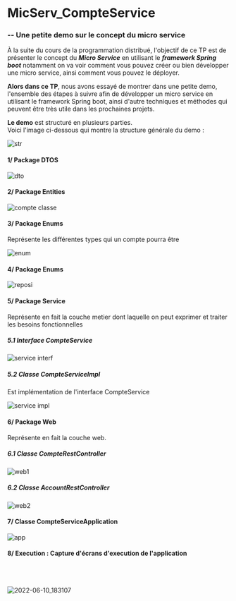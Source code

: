 # MicServ_CompteService
<h3>-- Une petite demo sur le concept du micro service</h3>
<p>À la suite du cours de la programmation distribué, l'objectif de ce TP est de présenter le concept du <b><i>Micro Service</i></b> en utilisant
le <b><i>framework Spring boot</i></b> notamment on va voir comment vous pouvez créer ou bien développer une micro service, ainsi comment vous pouvez le déployer.</p>

<p><strong><b>Alors dans ce TP</b></strong>, nous avons essayé de montrer dans une petite demo, l'ensemble des étapes à suivre afin de développer un micro service 
en utilisant le framework Spring boot, ainsi d'autre techniques et méthodes qui peuvent être très utile dans les prochaines projets.</p>
<p><strong><b>Le demo</b></strong> est structuré en plusieurs parties.</br>
Voici l'image ci-dessous qui montre la structure générale du demo :
</p>

![str](https://user-images.githubusercontent.com/102219821/163493338-6da04788-6661-4021-8151-3dda5b5273f5.png)

<h4>1/ Package DTOS</h4>

![dto](https://user-images.githubusercontent.com/102219821/163493423-d7cff3f3-9af2-449a-9e8b-c0902f5611b0.png)

<h4>2/ Package Entities</h4>

![compte classe](https://user-images.githubusercontent.com/102219821/163493565-a0d7edf8-497d-4760-9a2b-46bb89f2742a.png)

<h4>3/ Package Enums</h4>
<p>Représente les différentes types qui un compte pourra être </p>

![enum](https://user-images.githubusercontent.com/102219821/163493589-ade80aec-c9d4-40eb-8995-d78d8327eadd.png)

<h4>4/ Package Enums</h4>

![reposi](https://user-images.githubusercontent.com/102219821/163493673-854f2bb9-f843-49b9-9693-7bdfa204e41b.png)

<h4>5/ Package Service</h4>
<p>Représente en fait la couche metier dont laquelle on peut exprimer et traiter les besoins fonctionnelles</p>
<h5>5.1 Interface CompteService </h5>

![service interf](https://user-images.githubusercontent.com/102219821/163493882-840d0542-c980-4f14-914f-994a66ddefee.png)

<h5>5.2 Classe CompteServiceImpl</h5>
<p>Est implémentation de l'interface CompteService</p>

![service impl](https://user-images.githubusercontent.com/102219821/163493898-5a5ea673-5e36-4ae6-b154-b2fc2fe13b21.png)

<h4>6/ Package Web</h4>
<p>Représente en fait la couche web.</p>
<h5>6.1 Classe CompteRestController</h5>

![web1](https://user-images.githubusercontent.com/102219821/163494073-7d24f6fe-d2d7-49bd-b631-e046272161e6.png)

<h5>6.2 Classe AccountRestController</h5>

![web2](https://user-images.githubusercontent.com/102219821/163494120-8ac65559-805f-4a71-9f21-53a6cdc51f5b.png)

<h4>7/ Classe CompteServiceApplication</h4>

![app](https://user-images.githubusercontent.com/102219821/163494263-374f4547-45da-4c45-8627-f5f149c4adba.png)

<h4>8/ Execution : Capture d'écrans d'execution de l'application</h4>
<br/>
<br/>

![2022-06-10_183107](https://user-images.githubusercontent.com/102219821/173120312-78424de7-bf86-415b-9004-41f4fb8995f7.png)


